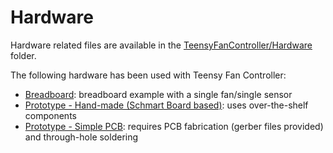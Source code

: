 # Hardware

Hardware related files are available in the [TeensyFanController/Hardware][1] folder.

The following hardware has been used with Teensy Fan Controller:

- [Breadboard][2]: breadboard example with a single fan/single sensor
- [Prototype - Hand-made (Schmart Board based)][3]: uses over-the-shelf components
- [Prototype - Simple PCB][4]: requires PCB fabrication (gerber files provided) and through-hole soldering


[1]: https://github.com/mstrthealias/TeensyFanController/tree/master/Hardware
[2]: breadboard
[3]: prototype
[4]: simple-pcb

